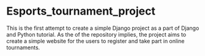# Esports_tournament_project

This is the first attempt to create a simple Django project as a part of Django and Python tutorial. As the of the repository implies, the project aims to create a simple website for the users to register and take part in online tournaments.
